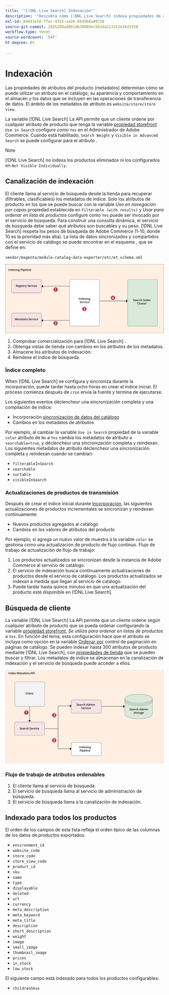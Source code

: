 ```yaml
---
title: '"[!DNL Live Search] Indexación"'
description: '"Descubra cómo [!DNL Live Search] indexa propiedades de atributos del producto".'
exl-id: 04441e58-ffac-4335-aa26-893988a89720
source-git-commit: 2835209ad881db388894c5b1da213312436d3550
workflow-type: tm+mt
source-wordcount: '547'
ht-degree: 0%

---
```


# Indexación

Las propiedades de atributos del producto (metadatos) determinan cómo se puede utilizar un atributo en el catálogo, su apariencia y comportamiento en el almacén y los datos que se incluyen en las operaciones de transferencia de datos. El ámbito de los metadatos de atributo es `website/store/store view`.

La variable [!DNL Live Search] La API permite que un cliente ordene por cualquier atributo de producto que tenga la variable [propiedad storefront](https://docs.magento.com/user-guide/stores/attributes-product.html) `Use in Search` configure como `Yes` en el Administrador de Adobe Commerce. Cuando está habilitado, `Search Weight` y `Visible in Advanced Search` se puede configurar para el atributo .

>[!NOTE]
>
>[!DNL Live Search] no indexa los productos eliminados ni los configurados en `Not Visible Individually`.

## Canalización de indexación

El cliente llama al servicio de búsqueda desde la tienda para recuperar (filtrables, clasificables) los metadatos de índice. Solo los atributos de producto en los que se puede buscar con la variable *Uso en navegación por capas* propiedad establecida en `Filterable (with results)` y *Usar para ordenar en lista de productos* configure como `Yes` puede ser invocado por el servicio de búsqueda.
Para construir una consulta dinámica, el servicio de búsqueda debe saber qué atributos son buscables y su peso. [!DNL Live Search] respeta los pesos de búsqueda de Adobe Commerce (1-10, donde 10 es la prioridad más alta). La lista de datos sincronizados y compartidos con el servicio de catálogo se puede encontrar en el esquema , que se define en:

`vendor/magento/module-catalog-data-exporter/etc/et_schema.xml`

![[!DNL Live Search] indexación del diagrama de búsqueda de cliente](assets/indexing-pipeline.svg)

1. Comprobar comercialización para [!DNL Live Search] .
1. Obtenga vistas de tienda con cambios en los atributos de los metadatos.
1. Almacene los atributos de indexación.
1. Reindexe el índice de búsqueda.

### Índice completo

When [!DNL Live Search] se configura y sincroniza durante la incorporación, puede tardar hasta ocho horas en crear el índice inicial. El proceso comienza después de `cron` envía la fuente y termina de ejecutarse.

Los siguientes eventos déclencheur una sincronización completa y una compilación de índice:

* Incorporación [sincronización de datos del catálogo](install.md#synchronize-catalog-data)
* Cambios en los metadatos de atributos

Por ejemplo, al cambiar la variable `Use in Search` propiedad de la variable `color` atributo de `No` a `Yes` cambia los metadatos de atributo a `searchable=true`, y déclencheur una sincronización completa y reindexan. Los siguientes metadatos de atributo déclencheur una sincronización completa y reindexan cuando se cambian:

* `filterableInSearch`
* `searchable`
* `sortable`
* `visibleInSearch`

### Actualizaciones de productos de transmisión

Después de crear el índice inicial durante [Incorporación](install.md#synchronize-catalog-data), las siguientes actualizaciones de productos incrementales se sincronizan y reindexan continuamente:

* Nuevos productos agregados al catálogo
* Cambios en los valores de atributos del producto

Por ejemplo, si agrega un nuevo valor de muestra a la variable `color` se gestiona como una actualización de producto de flujo continuo.
Flujo de trabajo de actualización de flujo de trabajo:

1. Los productos actualizados se sincronizan desde la instancia de Adobe Commerce al servicio de catálogo.
1. El servicio de indexación busca continuamente actualizaciones de productos desde el servicio de catálogo. Los productos actualizados se indexan a medida que llegan al servicio de catálogo.
1. Puede tardar hasta quince minutos en que una actualización del producto esté disponible en [!DNL Live Search].

## Búsqueda de cliente

La variable [!DNL Live Search] La API permite que un cliente ordene según cualquier atributo de producto que se pueda ordenar configurando la variable [propiedad storefront](https://docs.magento.com/user-guide/catalog/product-attributes.html), *Se utiliza para ordenar en listas de productos* a `Yes`. En función del tema, esta configuración hace que el atributo se incluya como opción en la variable [Ordenar por](https://docs.magento.com/user-guide/catalog/navigation.html) control de paginación en páginas de catálogo. Se pueden indexar hasta 300 atributos de producto mediante [!DNL Live Search], con [propiedades de tienda](https://docs.magento.com/user-guide/stores/attributes-product.html) que se pueden buscar y filtrar.
Los metadatos de índice se almacenan en la canalización de indexación y el servicio de búsqueda puede acceder a ellos.

![[!DNL Live Search] diagrama de API de metadatos de índice](assets/index-metadata-api.svg)

### Flujo de trabajo de atributos ordenables

1. El cliente llama al servicio de búsqueda.
1. El servicio de búsqueda llama al servicio de administración de búsqueda.
1. El servicio de búsqueda llama a la canalización de indexación.

## Indexado para todos los productos

El orden de los campos de esta lista refleja el orden típico de las columnas de los datos de productos exportados.

* `environment_id`
* `website_code`
* `store_code`
* `store_view_code`
* `product_id`
* `sku`
* `name`
* `type`
* `displayable`
* `deleted`
* `url`
* `currency`
* `meta_description`
* `meta_keyword`
* `meta_title`
* `description`
* `short_description`
* `weight`
* `image`
* `small_image`
* `thumbnail_image`
* `prices`
* `in_stock`
* `low_stock`

El siguiente campo está indexado para todos los productos configurables:

* `childrenSkus`
